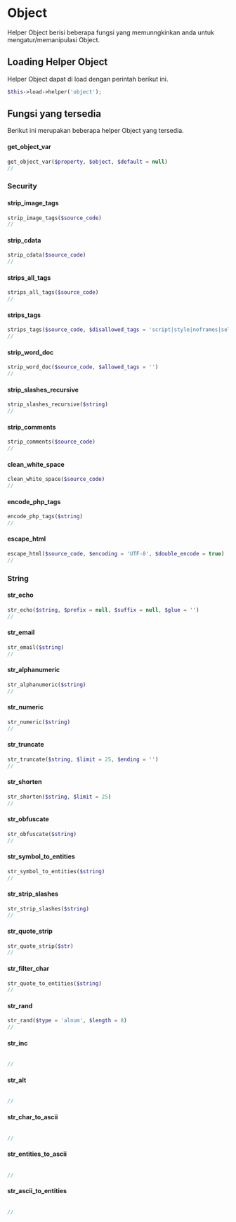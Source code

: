 
# Object

Helper Object berisi beberapa fungsi yang memunngkinkan anda untuk mengatur/memanipulasi Object.

## Loading Helper Object

Helper Object dapat di load dengan perintah berikut ini.

```php
$this->load->helper('object');
```


## Fungsi yang tersedia

Berikut ini merupakan beberapa helper Object yang tersedia.

#### get_object_var

```php
get_object_var($property, $object, $default = null)
// 
```
### Security

#### strip_image_tags

```php
strip_image_tags($source_code)
// 
```

#### strip_cdata

```php
strip_cdata($source_code)
// 
```


#### strips_all_tags

```php
strips_all_tags($source_code)
// 
```

#### strips_tags

```php
strips_tags($source_code, $disallowed_tags = 'script|style|noframes|select|option', $allowed_tags = '')
// 
```

#### strip_word_doc

```php
strip_word_doc($source_code, $allowed_tags = '')
// 
```

#### strip_slashes_recursive

```php
strip_slashes_recursive($string)
// 
```


#### strip_comments

```php
strip_comments($source_code)
// 
```

#### clean_white_space
```php
clean_white_space($source_code)
// 
```

#### encode_php_tags
```php
encode_php_tags($string)
// 
```

#### escape_html
```php
escape_html($source_code, $encoding = 'UTF-8', $double_encode = true)
// 
```
### String

#### str_echo

```php
str_echo($string, $prefix = null, $suffix = null, $glue = '')
// 
```

#### str_email

```php
str_email($string)
// 
```

#### str_alphanumeric

```php
str_alphanumeric($string)
// 
```

#### str_numeric

```php
str_numeric($string)
// 
```

#### str_truncate

```php
str_truncate($string, $limit = 25, $ending = '')
// 
```

#### str_shorten

```php
str_shorten($string, $limit = 25)
// 
```

#### str_obfuscate

```php
str_obfuscate($string)
// 
```

#### str_symbol_to_entities

```php
str_symbol_to_entities($string)
// 
```

#### str_strip_slashes

```php
str_strip_slashes($string)
// 
```

#### str_quote_strip

```php
str_quote_strip($str)
// 
```

#### str_filter_char


```php
str_quote_to_entities($string)
// 
```

#### str_rand

```php
str_rand($type = 'alnum', $length = 8)
// 
```


#### str_inc

```php

// 
```

#### str_alt

```php

// 
```

#### str_char_to_ascii


```php

// 
```

#### str_entities_to_ascii

```php

// 
```

#### str_ascii_to_entities

```php

// 
```
